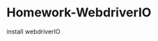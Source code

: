 # Homework-WebdriverIO
install webdriverIO

<!--yarn wdio wdio.conf.js --suite customerService   -->
<!-- yarn wdio.conf.js -->
<!-- npx wdio run wdio.conf.js -->